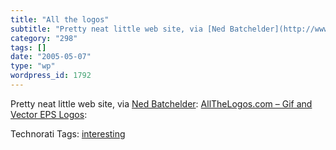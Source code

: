 ```yaml
---
title: "All the logos"
subtitle: "Pretty neat little web site, via [Ned Batchelder](http://www.nedbatchelder.com/blog/): [AllTheLogos...."
category: "298"
tags: []
date: "2005-05-07"
type: "wp"
wordpress_id: 1792
---
```

Pretty neat little web site, via [Ned Batchelder](http://www.nedbatchelder.com/blog/): [AllTheLogos.com – Gif and Vector EPS Logos](http://www.allthelogos.com/):

Technorati Tags: [interesting](http://technorati.com/tag/interesting)